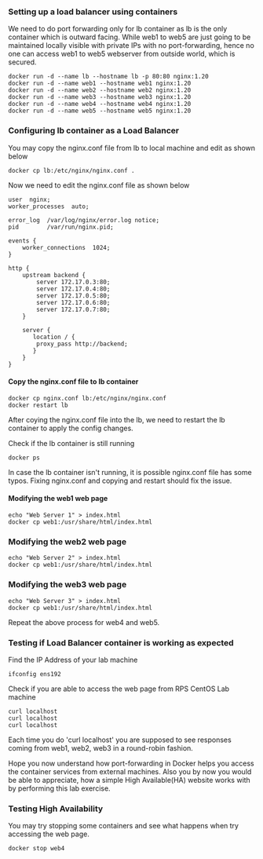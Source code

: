 ### Setting up a load balancer using containers
We need to do port forwarding only for lb container as lb is the only container which is outward facing.
While web1 to web5 are just going to be maintained locally visible with private IPs with no port-forwarding, 
hence no one can access web1 to web5 webserver from outside world, which is secured.

```
docker run -d --name lb --hostname lb -p 80:80 nginx:1.20
docker run -d --name web1 --hostname web1 nginx:1.20
docker run -d --name web2 --hostname web2 nginx:1.20
docker run -d --name web3 --hostname web3 nginx:1.20
docker run -d --name web4 --hostname web4 nginx:1.20
docker run -d --name web5 --hostname web5 nginx:1.20
```

### Configuring lb container as a Load Balancer
You may copy the nginx.conf file from lb to local machine and edit as shown below
```
docker cp lb:/etc/nginx/nginx.conf .
```

Now we need to edit the nginx.conf file as shown below

```
user  nginx;
worker_processes  auto;

error_log  /var/log/nginx/error.log notice;
pid        /var/run/nginx.pid;

events {
    worker_connections  1024;
}

http {
    upstream backend {
        server 172.17.0.3:80;
        server 172.17.0.4:80;
        server 172.17.0.5:80;
        server 172.17.0.6:80;
        server 172.17.0.7:80;
    }

    server {
       location / {
        proxy_pass http://backend;
       }
    }
}
```

#### Copy the nginx.conf file to lb container
```
docker cp nginx.conf lb:/etc/nginx/nginx.conf
docker restart lb
```
After coying the nginx.conf file into the lb, we need to restart the lb container to apply the config changes.

Check if the lb container is still running
```
docker ps
```

In case the lb container isn't running, it is possible nginx.conf file has some typos. Fixing nginx.conf and
copying and restart should fix the issue.

#### Modifying the web1 web page
```
echo "Web Server 1" > index.html
docker cp web1:/usr/share/html/index.html
```

### Modifying the web2 web page
```
echo "Web Server 2" > index.html
docker cp web1:/usr/share/html/index.html
```

### Modifying the web3 web page
```
echo "Web Server 3" > index.html
docker cp web1:/usr/share/html/index.html
```

Repeat the above process for web4 and web5.

### Testing if Load Balancer container is working as expected
Find the IP Address of your lab machine
```
ifconfig ens192
```

Check if you are able to access the web page from RPS CentOS Lab machine
```
curl localhost
curl localhost
curl localhost
```

Each time you do 'curl localhost' you are supposed to see responses coming from web1, web2, web3 in a round-robin fashion.

Hope you now understand how port-forwarding in Docker helps you access the container services from external machines. Also you by now you
would be able to appreciate, how a simple High Available(HA) website works with by performing this lab exercise. 


###  Testing High Availability
You may try stopping some containers and see what happens when try accessing the web page.
```
docker stop web4
```
